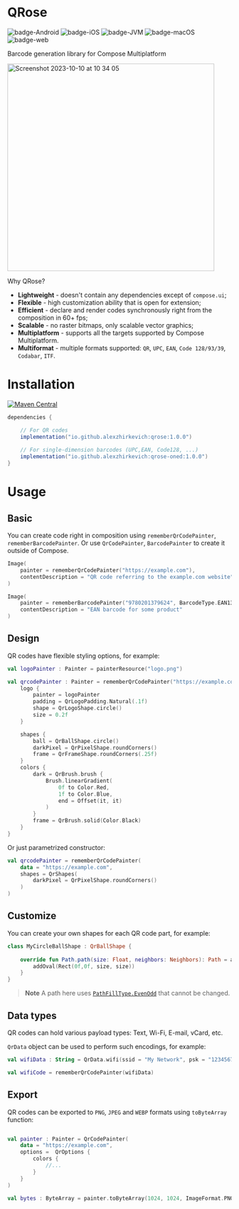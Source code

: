 # QRose

![badge-Android](https://img.shields.io/badge/Platform-Android-brightgreen)
![badge-iOS](https://img.shields.io/badge/Platform-iOS-lightgray)
![badge-JVM](https://img.shields.io/badge/Platform-JVM-orange)
![badge-macOS](https://img.shields.io/badge/Platform-macOS-purple)
![badge-web](https://img.shields.io/badge/Platform-Web-blue)

Barcode generation library for Compose Multiplatform

<img width="465" alt="Screenshot 2023-10-10 at 10 34 05" src="https://github.com/alexzhirkevich/qrose/assets/63979218/7469cc1c-d6fd-4dab-997d-f2604dfa49de">

Why QRose?
- **Lightweight** - doesn't contain any dependencies except of `compose.ui`;
- **Flexible** - high customization ability that is open for extension;
- **Efficient** - declare and render codes synchronously right from the composition in 60+ fps;
- **Scalable** - no raster bitmaps, only scalable vector graphics;
- **Multiplatform** - supports all the targets supported by Compose Multiplatform.
- **Multiformat** - multiple formats supported: `QR`, `UPC`, `EAN`, `Code 128/93/39`, `Codabar`, `ITF`.

# Installation

[![Maven Central](https://maven-badges.herokuapp.com/maven-central/io.github.alexzhirkevich/qrose/badge.svg)](https://maven-badges.herokuapp.com/maven-central/io.github.alexzhirkevich/qrose)

```gradle
dependencies {

    // For QR codes
    implementation("io.github.alexzhirkevich:qrose:1.0.0")
    
    // For single-dimension barcodes (UPC,EAN, Code128, ...)
    implementation("io.github.alexzhirkevich:qrose-oned:1.0.0")
}
```

# Usage

## Basic

You can create code right in composition using `rememberQrCodePainter`, `rememberBarcodePainter`.
Or use `QrCodePainter`, `BarcodePainter` to create it outside of Compose. 

```kotlin
Image(
    painter = rememberQrCodePainter("https://example.com"),
    contentDescription = "QR code referring to the example.com website"
)

Image(
    painter = rememberBarcodePainter("9780201379624", BarcodeType.EAN13),
    contentDescription = "EAN barcode for some product"
)
```

## Design

QR codes have flexible styling options, for example:

```kotlin
val logoPainter : Painter = painterResource("logo.png")

val qrcodePainter : Painter = rememberQrCodePainter("https://example.com") {
    logo {
        painter = logoPainter
        padding = QrLogoPadding.Natural(.1f)
        shape = QrLogoShape.circle()
        size = 0.2f
    }

    shapes {
        ball = QrBallShape.circle()
        darkPixel = QrPixelShape.roundCorners()
        frame = QrFrameShape.roundCorners(.25f)
    }
    colors {
        dark = QrBrush.brush {
            Brush.linearGradient(
                0f to Color.Red,
                1f to Color.Blue,
                end = Offset(it, it)
            )
        }
        frame = QrBrush.solid(Color.Black)
    }
}
```

Or just parametrized constructor:

```kotlin
val qrcodePainter = rememberQrCodePainter(
    data = "https://example.com",
    shapes = QrShapes(
        darkPixel = QrPixelShape.roundCorners()
    )
)
```

## Customize

You can create your own shapes for each QR code part, for example:

```kotlin
class MyCircleBallShape : QrBallShape {
    
    override fun Path.path(size: Float, neighbors: Neighbors): Path = apply {
        addOval(Rect(0f,0f, size, size))
    }
}
```

> **Note**
>A path here uses [`PathFillType.EvenOdd`](https://developer.android.com/reference/kotlin/androidx/compose/ui/graphics/PathFillType#EvenOdd()) that cannot be changed.

## Data types

QR codes can hold various payload types: Text, Wi-Fi, E-mail, vCard, etc.

`QrData` object can be used to perform such encodings, for example:

```kotlin
val wifiData : String = QrData.wifi(ssid = "My Network", psk = "12345678")

val wifiCode = rememberQrCodePainter(wifiData)
```

## Export

QR codes can be exported to `PNG`, `JPEG` and `WEBP` formats using `toByteArray` function:

```kotlin

val painter : Painter = QrCodePainter(
    data = "https://example.com",
    options =  QrOptions { 
        colors {
            //...
        }
    }
)

val bytes : ByteArray = painter.toByteArray(1024, 1024, ImageFormat.PNG)
```
